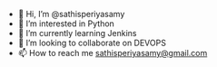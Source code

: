- 👋 Hi, I’m @sathisperiyasamy
- 👀 I’m interested in Python
- 🌱 I’m currently learning Jenkins
- 💞️ I’m looking to collaborate on DEVOPS
- 📫 How to reach me sathisperiyasamy@gmail.com

<!---
sathisperiyasamy/sathisperiyasamy is a ✨ special ✨ repository because its `README.md` (this file) appears on your GitHub profile.
You can click the Preview link to take a look at your changes.
--->

